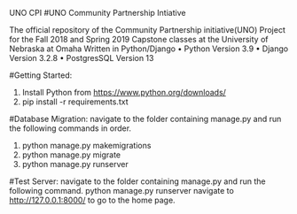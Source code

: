UNO CPI
#UNO Community Partnership Intiative 

The official repository of the Community Partnership initiative(UNO) Project for the Fall 2018 and Spring 2019 Capstone classes at the University of Nebraska at Omaha Written in Python/Django
    •	Python Version 3.9
    •	Django Version 3.2.8
    •	PostgresSQL Version 13


#Getting Started:
1.	Install Python from https://www.python.org/downloads/
2.	pip install -r requirements.txt


#Database Migration:
navigate to the folder containing manage.py and run the following commands in order.
1.	python manage.py makemigrations
2.	python manage.py migrate
3.	python manage.py runserver


#Test Server:
navigate to the folder containing manage.py and run the following command. python manage.py runserver navigate to http://127.0.0.1:8000/ to go to the home page.


